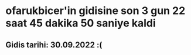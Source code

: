 # ofarukbicer'in gidisine son 3 gun 22 saat 45 dakika 50 saniye kaldi

## Gidis tarihi: 30.09.2022 :(